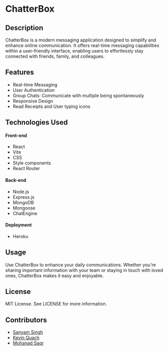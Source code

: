 # ChatterBox

## Description
ChatterBox is a modern messaging application designed to simplify and enhance online communication. It offers real-time messaging capabilities within a user-friendly interface, enabling users to effortlessly stay connected with friends, family, and colleagues.

## Features
- Real-time Messaging 
- User Authentication 
- Group Chats: Communicate with multiple being spontaneously 
- Responsive Design 
- Read Receipts and User typing icons

## Technologies Used

#### Front-end 
- React 
- Vite
- CSS
- Style components 
- React Router

#### Back-end 
- Node.js 
- Express.js
- MongoDB
- Mongoose
- ChatEngine 

#### Deployment 
- Heroku

## Usage
Use ChatterBox to enhance your daily communications. Whether you're sharing important information with your team or staying in touch with loved ones, ChatterBox makes it easy and enjoyable.

## License
MIT License. See LICENSE for more information.

## Contributors 
- [Sanyam Singh](https://github.com/SanyamSamS)
- [Kevin Quach](https://github.com/quachies)
- [Mohanad Saqr](https://github.com/mohanad-saqr)
